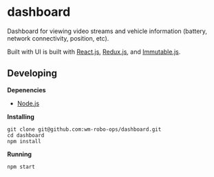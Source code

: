 # dashboard

Dashboard for viewing video streams and vehicle information (battery, network connectivity, position, etc).

Built with UI is built with [React.js](https://facebook.github.io/react/), [Redux.js](http://redux.js.org/), and [Immutable.js](https://facebook.github.io/immutable-js/).


## Developing

**Depenencies**

- [Node.js](https://nodejs.org/en/download/package-manager/)

**Installing**

```
git clone git@github.com:wm-robo-ops/dashboard.git
cd dashboard
npm install
```

**Running**

```
npm start
```
